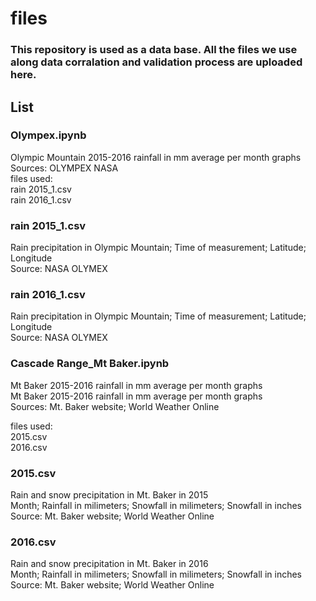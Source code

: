 # files
### This repository is used as a data base. All the files we use along data corralation and validation process are uploaded here.
## List
### Olympex.ipynb
Olympic Mountain 2015-2016 rainfall in mm average per month graphs <br>
Sources: OLYMPEX NASA <br>
files used: <br>
         rain 2015_1.csv <br>
         rain 2016_1.csv <br>
         
### rain 2015_1.csv
Rain precipitation in Olympic Mountain; Time of measurement; Latitude; Longitude <br>
Source: NASA OLYMEX<br>

### rain 2016_1.csv
Rain precipitation in Olympic Mountain; Time of measurement; Latitude; Longitude <br>
Source: NASA OLYMEX<br>

### Cascade Range_Mt Baker.ipynb
Mt Baker 2015-2016 rainfall in mm average per month graphs <br>
Mt Baker 2015-2016 rainfall in mm average per month graphs <br>
Sources: Mt. Baker website; World Weather Online <br>

files used: <br>
         2015.csv <br>
         2016.csv <br>
         
### 2015.csv
Rain and snow precipitation in Mt. Baker in 2015 <br>
Month; Rainfall in milimeters; Snowfall in milimeters; Snowfall in inches <br>
Source: Mt. Baker website; World Weather Online <br>

### 2016.csv
Rain and snow precipitation in Mt. Baker in 2016 <br>
Month; Rainfall in milimeters; Snowfall in milimeters; Snowfall in inches <br>
Source: Mt. Baker website; World Weather Online <br>
